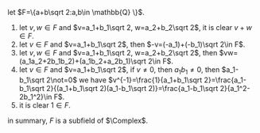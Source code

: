 let $F=\{a+b\sqrt 2:a,b\in \mathbb{Q} \}$.
1. let $v,w\in F$ and $v=a_1+b_1\sqrt 2, w=a_2+b_2\sqrt 2$, it is clear $v+w \in F$.
2. let $v\in F$ and $v=a_1+b_1\sqrt 2$, then $-v=(-a_1)+(-b_1)\sqrt 2\in F$.
3. let $v,w\in F$ and $v=a_1+b_1\sqrt 2, w=a_2+b_2\sqrt 2$, then $vw=(a_1a_2+2b_1b_2)+(a_1b_2+a_2b_1)\sqrt 2\in F$.
4. let $v\in F$ and $v=a_1+b_1\sqrt 2$, if $v\not=0$, then $a_1b_1\not=0$, then $a_1-b_1\sqrt 2\not=0$ we have $v^{-1}=\frac{1}{a_1+b_1\sqrt 2}=\frac{a_1-b_1\sqrt 2}{(a_1+b_1\sqrt 2)(a_1-b_1\sqrt 2)}=\frac{a_1-b_1\sqrt 2}{a_1^2-2b_1^2}\in F$.
5. it is clear $1\in F$.  

in summary, $F$ is a subfield of $\Complex$.